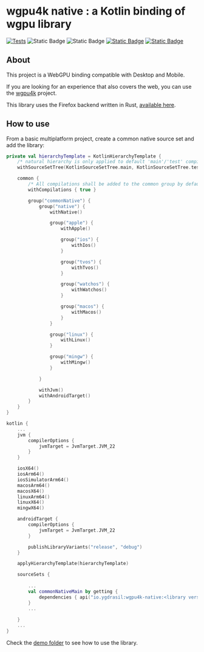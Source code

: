 # wgpu4k native : a Kotlin binding of wgpu library

[![Tests](https://github.com/wgpu4k/wgpu4k-native/actions/workflows/test.yml/badge.svg?branch=main)](https://github.com/wgpu4k/wgpu4k-native/actions/workflows/test.yml)
![Static Badge](https://img.shields.io/badge/Status-Stable-green?style=plastic)
![Static Badge](https://img.shields.io/badge/Latest%20version-v22.0.2-green?style=plastic)
[![Static Badge](https://img.shields.io/badge/Licence-MIT-blue?style=plastic)](https%3A%2F%2Fen.wikipedia.org%2Fwiki%2FMIT_License)
[![Static Badge](https://img.shields.io/badge/Discord-wgpu4k-purple?style=plastic)](https://discord.gg/qy9KQAP9Kc)

## About
This project is a WebGPU binding compatible with Desktop and Mobile. 

If you are looking for an experience that also covers the web, you can use the [wgpu4k](https://github.com/wgpu4k/wgpu4k) project.

This library uses the Firefox backend written in Rust, [available here](https://github.com/gfx-rs/wgpu-native).

## How to use

From a basic multiplatform project, create a common native source set and add the library:

``` kotlin
private val hierarchyTemplate = KotlinHierarchyTemplate {
    /* natural hierarchy is only applied to default 'main'/'test' compilations (by default) */
    withSourceSetTree(KotlinSourceSetTree.main, KotlinSourceSetTree.test)

    common {
        /* All compilations shall be added to the common group by default */
        withCompilations { true }

        group("commonNative") {
            group("native") {
                withNative()

                group("apple") {
                    withApple()

                    group("ios") {
                        withIos()
                    }

                    group("tvos") {
                        withTvos()
                    }

                    group("watchos") {
                        withWatchos()
                    }

                    group("macos") {
                        withMacos()
                    }
                }

                group("linux") {
                    withLinux()
                }

                group("mingw") {
                    withMingw()
                }

            }

            withJvm()
            withAndroidTarget()
        }
    }
}

kotlin {
    ...
    jvm {
        compilerOptions {
            jvmTarget = JvmTarget.JVM_22
        }
    }

    iosX64()
    iosArm64()
    iosSimulatorArm64()
    macosArm64()
    macosX64()
    linuxArm64()
    linuxX64()
    mingwX64()

    androidTarget {
        compilerOptions {
            jvmTarget = JvmTarget.JVM_22
        }

        publishLibraryVariants("release", "debug")
    }

    applyHierarchyTemplate(hierarchyTemplate)

    sourceSets {
    
        ...
        val commonNativeMain by getting {
            dependencies { api("io.ygdrasil:wgpu4k-native:<library version>) }
        }
        ...
        
    }
    ...
}


```

Check the [demo folder](https://github.com/wgpu4k/wgpu4k-native/tree/main/demo) to see how to use the library.
